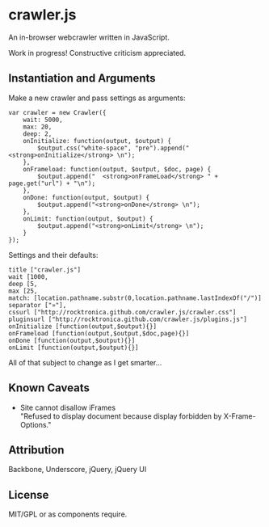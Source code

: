 # crawler.js

An in-browser webcrawler written in JavaScript.

Work in progress! Constructive criticism appreciated.

## Instantiation and Arguments

Make a new crawler and pass settings as arguments:

	var crawler = new Crawler({
		wait: 5000,
		max: 20,
		deep: 2,
		onInitialize: function(output, $output) {
			$output.css("white-space", "pre").append("<strong>onInitialize</strong> \n");
		},
		onFrameload: function(output, $output, $doc, page) {
			$output.append("  <strong>onFrameLoad</strong> " + page.get("url") + "\n");
		},
		onDone: function(output, $output) {
			$output.append("<strong>onDone</strong> \n");
		},
		onLimit: function(output, $output) {
			$output.append("<strong>onLimit</strong> \n");
		}
	});

Settings and their defaults:

	title ["crawler.js"]
	wait [1000,
	deep [5,
	max [25,
	match: [location.pathname.substr(0,location.pathname.lastIndexOf("/")]
	separator ["»"],
	cssurl ["http://rocktronica.github.com/crawler.js/crawler.css"]
	pluginsurl ["http://rocktronica.github.com/crawler.js/plugins.js"]
	onInitialize [function(output,$output){}]
	onFrameload [function(output,$output,$doc,page){}]
	onDone [function(output,$output){}]
	onLimit [function(output,$output){}]

All of that subject to change as I get smarter...

## Known Caveats

- Site cannot disallow iFrames<br />
    "Refused to display document because display forbidden by X-Frame-Options."

## Attribution

Backbone, Underscore, jQuery, jQuery UI

## License

MIT/GPL or as components require.